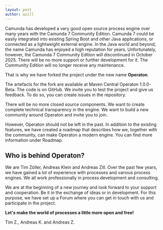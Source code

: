 ```yaml
---
layout: post
author: azill
---
```


Camunda has developed a very good open source process engine over many years with the Camunda 7 Community Edition. Camunda 7 could be easily integrated into existing Spring Boot and other Java applications, or connected as a lightweight external engine. In the Java world and beyond, the name Camunda has enjoyed a high reputation for years. Unfortunately, however, the Camunda 7 Community Edition will discontinued in October 2025. There will be no more support or further development for it. The Community Edition will no longer receive any maintenance.

That is why we have forked the project under the new name **Operaton**.

The artefacts for the fork are available at Maven Central Operaton 1.0.0-Beta. The code is on GitHub. We invite you to test the project and give us feedback. To do so, you can create issues in the repository.

There will be no more closed source components. We want to create complete technical transparency in the engine. We want to build a new community around Operaton and invite you to join.

However, Operaton should not be left in the past. In addition to the existing features, we have created a roadmap that describes how we, together with the community, can make Operaton a modern engine. You can find more information under Roadmap.

## Who is behind Operaton?

We are Tim Zöller, Andreas Klein and Andreas Zill. Over the past few years, we have gained a lot of experience with processes and various process engines. We all work professionally in process development and consulting.

We are at the beginning of a new journey and look forward to your support and cooperation. Be it in the exchange of ideas or in development. For this purpose, we have set up a Forum where you can get in touch with us and participate in the project.

**Let's make the world of processes a little more open and free!**

Tim Z., Andreas K. and Andreas Z.
